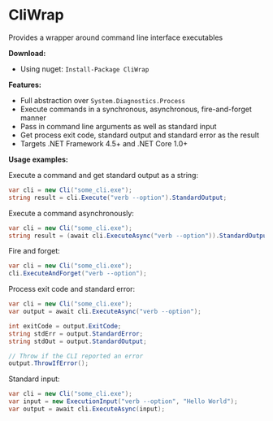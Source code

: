 # CliWrap

Provides a wrapper around command line interface executables

**Download:**

- Using nuget: `Install-Package CliWrap`

**Features:**

- Full abstraction over `System.Diagnostics.Process`
- Execute commands in a synchronous, asynchronous, fire-and-forget manner
- Pass in command line arguments as well as standard input
- Get process exit code, standard output and standard error as the result
- Targets .NET Framework 4.5+ and .NET Core 1.0+

**Usage examples:**

Execute a command and get standard output as a string:

````c#
var cli = new Cli("some_cli.exe");
string result = cli.Execute("verb --option").StandardOutput;
````

Execute a command asynchronously:
````c#
var cli = new Cli("some_cli.exe");
string result = (await cli.ExecuteAsync("verb --option")).StandardOutput;
````

Fire and forget:
````c#
var cli = new Cli("some_cli.exe");
cli.ExecuteAndForget("verb --option");
````

Process exit code and standard error:
````c#
var cli = new Cli("some_cli.exe");
var output = await cli.ExecuteAsync("verb --option");

int exitCode = output.ExitCode;
string stdErr = output.StandardError;
string stdOut = output.StandardOutput;

// Throw if the CLI reported an error
output.ThrowIfError();
````

Standard input:
````c#
var cli = new Cli("some_cli.exe");
var input = new ExecutionInput("verb --option", "Hello World");
var output = await cli.ExecuteAsync(input);
````